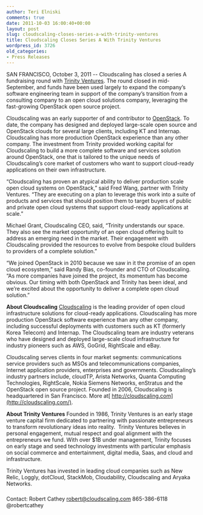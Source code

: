 ```yaml
---
author: Teri Elniski
comments: true
date: 2011-10-03 16:00:40+00:00
layout: post
slug: cloudscaling-closes-series-a-with-trinity-ventures
title: Cloudscaling Closes Series A With Trinity Ventures
wordpress_id: 3726
old_categories:
- Press Releases
---
```


SAN FRANCISCO, October 3, 2011 -- Cloudscaling has closed a series A fundraising round with [Trinity Ventures](http://trinityventures.com). The round closed in mid-September, and funds have been used largely to expand the company’s software engineering team in support of the company’s transition from a consulting company to an open cloud solutions company, leveraging the fast-growing OpenStack open source project.

Cloudscaling was an early supporter of and contributor to [OpenStack](http://openstack.org). To date, the company has designed and deployed large-scale open source and OpenStack clouds for several large clients, including KT and Internap. Cloudscaling has more production OpenStack experience than any other company. The investment from Trinity provided working capital for Cloudscaling to build a more complete software and services solution around OpenStack, one that is tailored to the unique needs of Cloudscaling’s core market of customers who want to support cloud-ready applications on their own infrastructure.

“Cloudscaling has proven an atypical ability to deliver production scale open cloud systems on OpenStack,” said Fred Wang, partner with Trinity Ventures. “They are executing on a plan to leverage this work into a suite of products and services that should position them to target buyers of public and private open cloud systems that support cloud-ready applications at scale.”

Michael Grant, Cloudscaling CEO, said, “Trinity understands our space. They also see the market opportunity of an open cloud offering built to address an emerging need in the market. Their engagement with Cloudscaling provided the resources to evolve from bespoke cloud builders to providers of a complete solution.”

“We joined OpenStack in 2010 because we saw in it the promise of an open cloud ecosystem,” said Randy Bias, co-founder and CTO of Cloudscaling. “As more companies have joined the project, its momentum has become obvious. Our timing with both OpenStack and Trinity has been ideal, and we’re excited about the opportunity to deliver a complete open cloud solution.”

**About Cloudscaling**
[Cloudscaling](http://cloudscaling.com/) is the leading provider of open cloud infrastructure solutions for cloud-ready applications. Cloudscaling has more production OpenStack software experience than any other company, including successful deployments with customers such as KT (formerly Korea Telecom) and Internap. The Cloudscaling team are industry veterans who have designed and deployed large-scale cloud infrastructure for industry pioneers such as AWS, GoGrid, RightScale and eBay.

Cloudscaling serves clients in four market segments: communications service providers such as MSOs and telecommunications companies, Internet application providers, enterprises and governments. Cloudscaling’s industry partners include, cloudTP, Arista Networks, Quanta Computing Technologies, RightScale, Nokia Siemens Networks, enStratus and the OpenStack open source project. Founded in 2006, Cloudscaling is headquartered in San Francisco. More at[ http://cloudscaling.com](http://cloudscaling.com/).

**About Trinity Ventures**
Founded in 1986, Trinity Ventures is an early stage venture capital firm dedicated to partnering with passionate entrepreneurs to transform revolutionary ideas into reality.  Trinity Ventures believes in personal engagement, mutual respect and goal alignment with the entrepreneurs we fund. With over $1B under management, Trinity focuses on early stage and seed technology investments with particular emphasis on social commerce and entertainment, digital media, Saas, and cloud and infrastructure.

Trinity Ventures has invested in leading cloud companies such as New Relic, Loggly, dotCloud, StackMob, Cloudability, Cloudscaling and Aryaka Networks.


###


Contact:
Robert Cathey
[robert@cloudscaling.com](mailto:robert@cloudscaling.com)
865-386-6118
@robertcathey
